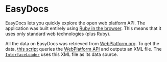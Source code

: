 EasyDocs
========

EasyDocs lets you quickly explore the open web platform API. The application was built entirely using [Ruby in the browser](http://trydecaf.org). This means that it uses only standard web technologies (plus Ruby).

All the data on EasyDocs was retrieved from [WebPlatform.org](http://webplatform.org). To get the data, [this script](https://github.com/timahoney/easydocs/blob/master/data/web-platform-docs.rb) queries the [WebPlatform API](http://docs.webplatform.org/wiki/WPD:API) and outputs an XML file. The [`InterfaceLoader`](https://github.com/timahoney/easydocs/blob/master/site/script/interface_loader.rb)  uses this XML file as its data source.


